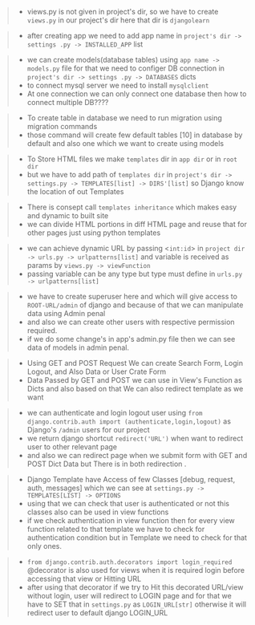 > - views.py is not given in project's dir, so we have to create `views.py` in our project's dir here that dir is `djangolearn`

> - after creating app we need to add app name in `project's dir -> settings .py -> INSTALLED_APP` list

> - we can create models(database tables) using `app name -> models.py` file for that we need to configer DB connection in `project's dir -> settings .py -> DATABASES` dicts
> - to connect mysql server we need to install `mysqlclient`
> - At one connection we can only connect one database then how to connect multiple  DB????

> - To create table in database we need to run migration using migration commands
> - those command will create few default tables [10] in database by default and also one which we want to create using models

> - To Store HTML files we make `templates` dir in `app dir` or in `root dir`
> - but we have to add path of `templates dir` in `project's dir -> settings.py -> TEMPLATES[list] -> DIRS'[list]` so Django know the location of out Templates

> - There is consept call `templates inheritance` which makes easy and dynamic to built site
> - we can divide HTML portions in diff HTML page and reuse that for other pages just using python templates

> - we can achieve dynamic URL by passing <`int:id`> in `project dir -> urls.py -> urlpatterns[list]` and variable is received as params by `views.py -> viewFunction`
> - passing variable can be any type but type must define in `urls.py -> urlpatterns[list]`

> - we have to create superuser here and which will give access to `ROOT-URL/admin` of django and because of that we can manipulate data using Admin penal
> - and also we can create other users with respective permission required.
> - if we do some change's in app's admin.py file then we can see data of models in admin penal.

> - Using GET and POST Request We can create Search Form, Login Logout, and Also Data or User Crate Form
> - Data Passed by GET and POST we can use in View's Function as Dicts and also based on that We can also redirect template as we want

> - we can authenticate and login logout user using `from django.contrib.auth import (authenticate,login,logout)` as Django's `/admin` users for our project
> - we return django shortcut `redirect('URL')` when want to redirect user to other relevant page
> - and also we can redirect page when we submit form with GET and POST Dict Data but There is  in both redirection .

> - Django Template have Access of few Classes [debug, request, auth, messages] which we can see at `settings.py -> TEMPLATES[LIST] -> OPTIONS`
> - using that we can check that user is authenticated or not this classes also can be used in view functions 
> - if we check authentication in view function then for every view function related to that template we have to check for authentication condition but in Template we need to check for that only ones.

> - `from django.contrib.auth.decorators import login_required` @decorator is also used for views when it is required login before accessing that view or Hitting URL
> - after using that decorator if we try to Hit this decorated URL/view without login, user will redirect to LOGIN page and for that we have to SET that in `settings.py` as `LOGIN_URL[str]` otherwise it will redirect user to default django LOGIN_URL 